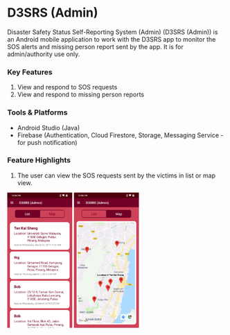 # D3SRS (Admin)
Disaster Safety Status Self-Reporting System (Admin) (D3SRS (Admin)) is an Android mobile application to work with the D3SRS app to monitor the SOS alerts and missing person report sent by the app. It is for admin/authority use only.

### Key Features
1. View and respond to SOS requests
2. View and respond to missing person reports

### Tools & Platforms
- Android Studio (Java)
- Firebase (Authentication, Cloud Firestore, Storage, Messaging Service - for push notification)

### Feature Highlights

1. The user can view the SOS requests sent by the victims in list or map view.

<img src="https://github.com/Skai2104/D3SRS/blob/master/Screenshots/sos_list_admin.png" width="150"> <img src="https://github.com/Skai2104/D3SRS/blob/master/Screenshots/sos_map_admin.png" width="150">
